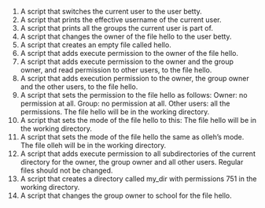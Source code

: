 1. A script that switches the current user to the user betty.
2. A script that prints the effective username of the current user.
3. A script that prints all the groups the current user is part of.
4. A script that changes the owner of the file hello to the user betty.
5. A script that creates an empty file called hello.
6. A script that adds execute permission to the owner of the file hello.
7. A script that adds execute permission to the owner and the group owner, and read permission to other users, to the file hello.
8. A script that adds execution permission to the owner, the group owner and the other users, to the file hello.
9. A script that sets the permission to the file hello as follows: Owner: no permission at all. Group: no permission at all. Other users: all the permissions. The file hello will be in the working directory.
10. A script that sets the mode of the file hello to this: The file hello will be in the working directory.
11. A script that sets the mode of the file hello the same as olleh’s mode. The file olleh will be in the working directory.
12. A script that adds execute permission to all subdirectories of the current directory for the owner, the group owner and all other users. Regular files should not be changed.
13. A script that creates a directory called my_dir with permissions 751 in the working directory.
14. A script that changes the group owner to school for the file hello.
